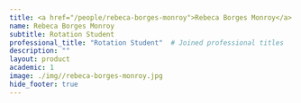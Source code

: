```yaml
---
title: <a href="/people/rebeca-borges-monroy">Rebeca Borges Monroy</a>
name: Rebeca Borges Monroy
subtitle: Rotation Student
professional_title: "Rotation Student"  # Joined professional titles
description: ""
layout: product
academic: 1
image: ./img//rebeca-borges-monroy.jpg
hide_footer: true
---
```

